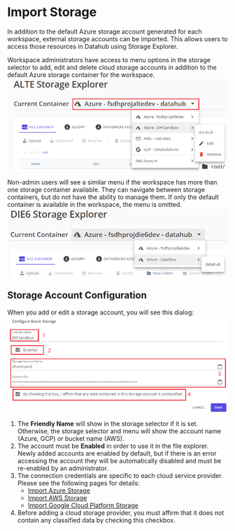 # Import Storage

In addition to the default Azure storage account generated for each workspace, external storage accounts can be imported. This allows users to access those resources in Datahub using Storage Explorer.

Workspace administrators have access to menu options in the storage selector to add, edit and delete cloud storage accounts in addition to the default Azure storage container for the workspace.  
![Admin storage selector](storage-selector-01.png)

Non-admin users will see a similar menu if the workspace has more than one storage container available. They can navigate between storage containers, but do not have the ability to manage them. If only the default container is available in the workspace, the menu is omitted.  
![Non-admin storage selector](storage-selector-02.png)

## Storage Account Configuration

When you add or edit a storage account, you will see this dialog:  
![Storage dialog](storage-dialog.png)

1. The **Friendly Name** will show in the storage selector if it is set. Otherwise, the storage selector and menu will show the account name (Azure, GCP) or bucket name (AWS).
2. The account must be **Enabled** in order to use it in the file explorer. Newly added accounts are enabled by default, but if there is an error accessing the account they will be automatically disabled and must be re-enabled by an administrator.
3. The connection credentials are specific to each cloud service provider. Please see the following pages for details:
    - [Import Azure Storage](Import-Azure-Storage.md)
    - [Import AWS Storage](Import-AWS-Storage.md)
    - [Import Google Cloud Platform Storage](Import-GCP-Storage.md)
4. Before adding a cloud storage provider, you must affirm that it does not contain any classified data by checking this checkbox.
